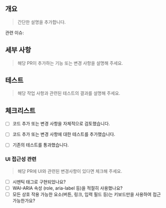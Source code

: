 ## 개요
> 간단한 설명을 추가합니다.

관련 이슈: 

## 세부 사항
> 해당 PR이 추가하는 기능 또는 변경 사항을 설명해 주세요.


## 테스트
> 해당 작업 사항과 관련된 테스트의 결과를 설명해 주세요.


## 체크리스트
- [ ] 코드 추가 또는 변경 사항을 자체적으로 검토했습니다.
- [ ] 코드 추가 또는 변경 사항에 대한 테스트를 추가했습니다.
- [ ] 기존의 테스트를 통과했습니다.


### UI 접근성 관련
> 해당 PR에 UI와 관련된 변경사항이 있다면 체크해 주세요.
- [ ] 시멘틱 태그로 구현되었나요?
- [ ] WAI-ARIA 속성 (role, aria-label 등)을 적절히 사용했나요?
- [ ] 모든 상호 작용 가능한 요소(버튼, 링크, 입력 필드 등)는 키보드만을 사용하여 접근 가능한가요?